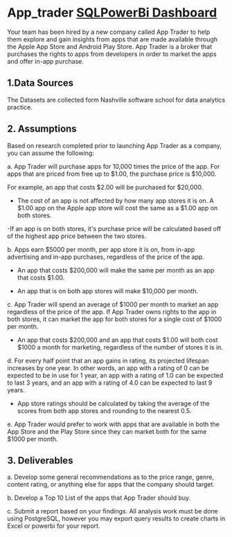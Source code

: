 # **App_trader** [SQL](https://github.com/H-Getu/App_traders/blob/main/SQL/App_trader.sql)[PowerBi Dashboard](https://app.powerbi.com/view?r=eyJrIjoiMjE4ZDRiZDQtYWM2Ny00N2Y1LWE2N2ItMWMwM2YyYTIxMTA0IiwidCI6IjEwMWRhNTg3LTE4NDMtNGY1Mi04YjhhLTE3YjA2OWM2NmQzMyIsImMiOjJ9) 

Your team has been hired by a new company called App Trader to help them explore and gain insights from apps that are made available through the Apple App Store and Android Play Store. App Trader is a broker that purchases the rights to apps from developers in order to market the apps and offer in-app purchase.

## **1.Data Sources**

The Datasets are collected form Nashville software school for data analytics practice.

## **2. Assumptions**

 Based on research completed prior to launching App Trader as a company, you can assume the following:

 a. App Trader will purchase apps for 10,000 times the price of the app. For apps that are priced from free up to $1.00, the purchase price is $10,000.

  For example, an app that costs $2.00 will be purchased for $20,000.

   - The cost of an app is not affected by how many app stores it is on. A $1.00 app on the Apple app store will cost the same as a $1.00 app on both stores.

   -If an app is on both stores, it's purchase price will be calculated based off of the highest app price between the two stores.

b. Apps earn $5000 per month, per app store it is on, from in-app advertising and in-app purchases, regardless of the price of the app.

  - An app that costs $200,000 will make the same per month as an app that costs $1.00.

  - An app that is on both app stores will make $10,000 per month.

c. App Trader will spend an average of $1000 per month to market an app regardless of the price of the app. If App Trader owns rights to the app in both stores, it can market the app for both stores for a single cost of $1000 per month.

  - An app that costs $200,000 and an app that costs $1.00 will both cost $1000 a month for marketing, regardless of the number of stores it is in.

d. For every half point that an app gains in rating, its projected lifespan increases by one year. In other words, an app with a rating of 0 can be expected to be in use for 1 year, an app with a rating of 1.0 can be expected to last 3 years, and an app with a rating of 4.0 can be expected to last 9 years.

  - App store ratings should be calculated by taking the average of the scores from both app stores and rounding to the nearest 0.5.

 e. App Trader would prefer to work with apps that are available in both the App Store and the Play Store since they can market both for the same $1000 per month.

 ## **3. Deliverables**

a. Develop some general recommendations as to the price range, genre, content rating, or anything else for apps that the company should target.

b. Develop a Top 10 List of the apps that App Trader should buy.

c. Submit a report based on your findings. All analysis work must be done using PostgreSQL, however you may export query results to create charts in Excel or powerbi for your report.
